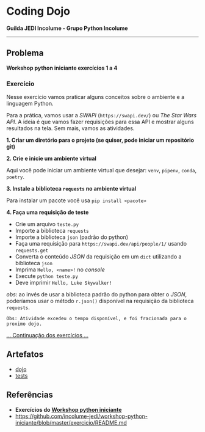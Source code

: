 # Coding Dojo

**Guilda JEDI Incolume - Grupo Python Incolume**

---

## Problema

**Workshop python iniciante exercícios 1 a 4**

### Exercício

Nesse exercício vamos praticar alguns conceitos sobre o ambiente e a linguagem Python.

Para a prática, vamos usar a _SWAPI_ (`https://swapi.dev/`) ou _The Star Wars API_.
A ideia é que vamos fazer requisições para essa API e mostrar alguns resultados na tela.
Sem mais, vamos as atividades.

**1. Criar um diretório para o projeto (se quiser, pode iniciar um repositório git)**

**2. Crie e inicie um ambiente virtual**

Aqui você pode iniciar um ambiente virtual que desejar: `venv`, `pipenv`, `conda`, `poetry`.

**3. Instale a biblioteca `requests` no ambiente virtual**

Para instalar um pacote você usa `pip install <pacote>`

**4. Faça uma requisição de teste**

* Crie um arquivo `teste.py`
* Importe a biblioteca `requests`
* Importe a biblioteca `json` (padrão do python)
* Faça uma requisição para `https://swapi.dev/api/people/1/` usando `requests.get`
* Converta o conteúdo _JSON_ da requisição em um `dict` utilizando a biblioteca `json`
* Imprima `Hello, <name>!` no _console_
* Execute `python teste.py`
* Deve imprimir `Hello, Luke Skywalker!`

_obs_: ao invés de usar a biblioteca padrão do python para obter o _JSON_, poderíamos
usar o método `r.json()` disponível na requisição da biblioteca `requests`.

``` Obs: Atividade excedeu o tempo disponível, e foi fracionada para o proximo dojo. ```

[... Continuação dos exercícios ...](/coding_dojo_jedi/20220722/README.md)

## Artefatos
- [dojo](./dojo20220721.py)
- [tests](./test_20220721.py)


## Referências

- **Exercícios do [Workshop python iniciante](https://github.com/incolume-jedi/workshop-python-iniciante/blob/master/exercicio/README.md)**
- https://github.com/incolume-jedi/workshop-python-iniciante/blob/master/exercicio/README.md
